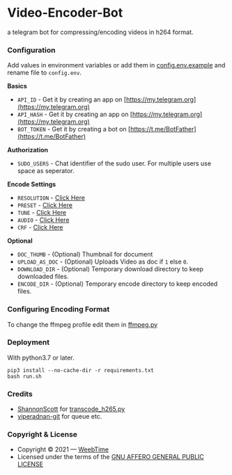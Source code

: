 # Video-Encoder-Bot
 a telegram bot for compressing/encoding videos in h264 format.

### Configuration
Add values in environment variables or add them in [config.env.example](/VideoEncoder/config.env.example) and rename file to `config.env`.

**Basics**
- `API_ID` - Get it by creating an app on [https://my.telegram.org](https://my.telegram.org)
- `API_HASH` - Get it by creating an app on [https://my.telegram.org](https://my.telegram.org)
- `BOT_TOKEN` - Get it by creating a bot on [https://t.me/BotFather](https://t.me/BotFather)

**Authorization**
- `SUDO_USERS` - Chat identifier of the sudo user. For multiple users use space as seperator.

**Encode Settings**
- `RESOLUTION` - [Click Here](https://weeb-zone.blogspot.com/p/encode-telegram-bot-guide.html)
- `PRESET` - [Click Here](https://weeb-zone.blogspot.com/p/encode-telegram-bot-guide.html)
- `TUNE` - [Click Here](https://weeb-zone.blogspot.com/p/encode-telegram-bot-guide.html)
- `AUDIO` - [Click Here](https://weeb-zone.blogspot.com/p/encode-telegram-bot-guide.html)
- `CRF` - [Click Here](https://weeb-zone.blogspot.com/p/encode-telegram-bot-guide.html)

**Optional**
- `DOC_THUMB` - (Optional) Thumbnail for document
- `UPLOAD_AS_DOC` - (Optional) Uploads Video as doc if `1` else `0`.
- `DOWNLOAD_DIR` - (Optional) Temporary download directory to keep downloaded files.
- `ENCODE_DIR` - (Optional) Temporary encode directory to keep encoded files.

### Configuring Encoding Format
To change the ffmpeg profile edit them in [ffmpeg.py](/VideoEncoder/utils/ffmpeg.py)

### Deployment
With python3.7 or later.
```
pip3 install --no-cache-dir -r requirements.txt
bash run.sh
```

### Credits
- [ShannonScott](https://gist.github.com/ShannonScott) for [transcode_h265.py](https://gist.github.com/ShannonScott/6d807fc59bfa0356eee64fad66f9d9a8)
- [viperadnan-git](https://github.com/viperadnan-git/video-encoder-bot) for queue etc.

### Copyright & License
- Copyright &copy; 2021 &mdash; [WeebTime](https://github.com/WeebTime)
- Licensed under the terms of the [GNU AFFERO GENERAL PUBLIC LICENSE](./LICENSE)
